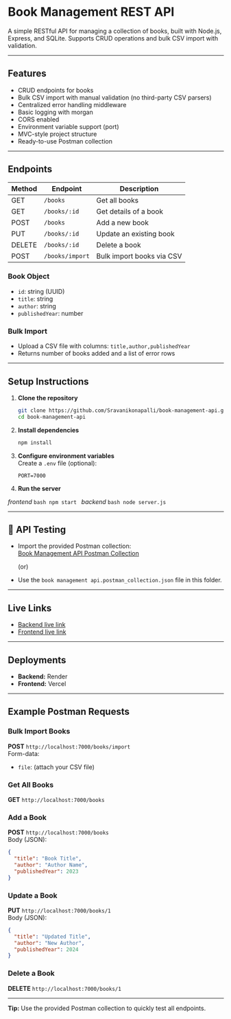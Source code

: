 # Book Management REST API

A simple RESTful API for managing a collection of books, built with Node.js, Express, and SQLite. Supports CRUD operations and bulk CSV import with validation.

---

## Features

- CRUD endpoints for books
- Bulk CSV import with manual validation (no third-party CSV parsers)
- Centralized error handling middleware
- Basic logging with morgan
- CORS enabled
- Environment variable support (port)
- MVC-style project structure
- Ready-to-use Postman collection

---

## Endpoints

| Method | Endpoint             | Description                  |
|--------|---------------------|------------------------------|
| GET    | `/books`            | Get all books                |
| GET    | `/books/:id`        | Get details of a book        |
| POST   | `/books`            | Add a new book               |
| PUT    | `/books/:id`        | Update an existing book      |
| DELETE | `/books/:id`        | Delete a book                |
| POST   | `/books/import`     | Bulk import books via CSV    |

### Book Object

- `id`: string (UUID)
- `title`: string
- `author`: string
- `publishedYear`: number

### Bulk Import

- Upload a CSV file with columns: `title,author,publishedYear`
- Returns number of books added and a list of error rows

---

## Setup Instructions

1. **Clone the repository**
    ```bash
    git clone https://github.com/Sravanikonapalli/book-management-api.git
    cd book-management-api
    ```

2. **Install dependencies**
    ```bash
    npm install
    ```

3. **Configure environment variables**  
    Create a `.env` file (optional):
    ```env
    PORT=7000
    ```

4. **Run the server**

*frontend*
    ```bash
    npm start
    ```
*backend*
    ```bash
    node server.js
    ```

---

## 🧪 API Testing

- Import the provided Postman collection:  
  [Book Management API Postman Collection](https://.postman.co/workspace/My-Workspace~ba91cff3-803a-4520-81ab-75bad96355db/collection/40982288-995e4024-a237-4fdd-93b3-438ea37d3504?action=share&creator=40982288)

  (or)

- Use the `book management api.postman_collection.json` file in this folder.

---

## Live Links

- [Backend live link](https://book-management-api-u4d9.onrender.com)
- [Frontend live link](https://book-management-api-wheat.vercel.app/)

---

## Deployments

- **Backend:** Render
- **Frontend:** Vercel

---

## Example Postman Requests

### Bulk Import Books

**POST** `http://localhost:7000/books/import`  
Form-data:  
- `file`: (attach your CSV file)

### Get All Books

**GET** `http://localhost:7000/books`

### Add a Book

**POST** `http://localhost:7000/books`  
Body (JSON):
```json
{
  "title": "Book Title",
  "author": "Author Name",
  "publishedYear": 2023
}
```

### Update a Book

**PUT** `http://localhost:7000/books/1`  
Body (JSON):
```json
{
  "title": "Updated Title",
  "author": "New Author",
  "publishedYear": 2024
}
```

### Delete a Book

**DELETE** `http://localhost:7000/books/1`

---

**Tip:** Use the provided Postman collection to quickly test all endpoints.
